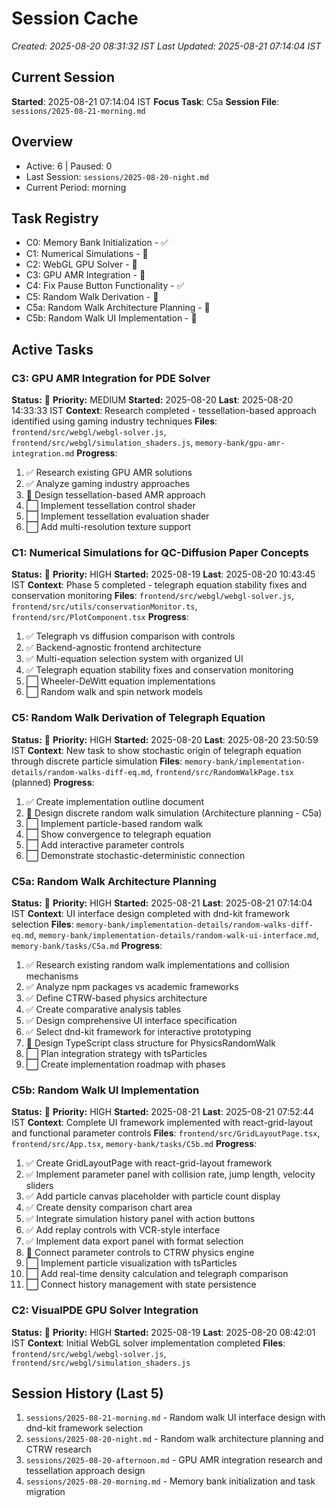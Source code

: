 # Session Cache

_Created: 2025-08-20 08:31:32 IST_
_Last Updated: 2025-08-21 07:14:04 IST_

## Current Session

**Started**: 2025-08-21 07:14:04 IST
**Focus Task**: C5a
**Session File**: `sessions/2025-08-21-morning.md`

## Overview

- Active: 6 | Paused: 0
- Last Session: `sessions/2025-08-20-night.md`
- Current Period: morning

## Task Registry

- C0: Memory Bank Initialization - ✅
- C1: Numerical Simulations - 🔄
- C2: WebGL GPU Solver - 🔄
- C3: GPU AMR Integration - 🔄
- C4: Fix Pause Button Functionality - ✅
- C5: Random Walk Derivation - 🔄
- C5a: Random Walk Architecture Planning - 🔄
- C5b: Random Walk UI Implementation - 🔄

## Active Tasks

### C3: GPU AMR Integration for PDE Solver

**Status:** 🔄 **Priority:** MEDIUM
**Started:** 2025-08-20 **Last**: 2025-08-20 14:33:33 IST
**Context**: Research completed - tessellation-based approach identified using gaming industry techniques
**Files**: `frontend/src/webgl/webgl-solver.js`, `frontend/src/webgl/simulation_shaders.js`, `memory-bank/gpu-amr-integration.md`
**Progress**:

1. ✅ Research existing GPU AMR solutions
2. ✅ Analyze gaming industry approaches
3. 🔄 Design tessellation-based AMR approach
4. ⬜ Implement tessellation control shader
5. ⬜ Implement tessellation evaluation shader
6. ⬜ Add multi-resolution texture support

### C1: Numerical Simulations for QC-Diffusion Paper Concepts

**Status:** 🔄 **Priority:** HIGH
**Started:** 2025-08-19 **Last**: 2025-08-20 10:43:45 IST
**Context**: Phase 5 completed - telegraph equation stability fixes and conservation monitoring
**Files**: `frontend/src/webgl/webgl-solver.js`, `frontend/src/utils/conservationMonitor.ts`, `frontend/src/PlotComponent.tsx`
**Progress**:

1. ✅ Telegraph vs diffusion comparison with controls
2. ✅ Backend-agnostic frontend architecture
3. ✅ Multi-equation selection system with organized UI
4. ✅ Telegraph equation stability fixes and conservation monitoring
5. ⬜ Wheeler-DeWitt equation implementations
6. ⬜ Random walk and spin network models

### C5: Random Walk Derivation of Telegraph Equation

**Status:** 🔄 **Priority:** HIGH
**Started:** 2025-08-20 **Last**: 2025-08-20 23:50:59 IST
**Context**: New task to show stochastic origin of telegraph equation through discrete particle simulation
**Files**: `memory-bank/implementation-details/random-walks-diff-eq.md`, `frontend/src/RandomWalkPage.tsx` (planned)
**Progress**:

1. ✅ Create implementation outline document
2. 🔄 Design discrete random walk simulation (Architecture planning - C5a)
3. ⬜ Implement particle-based random walk
4. ⬜ Show convergence to telegraph equation
5. ⬜ Add interactive parameter controls
6. ⬜ Demonstrate stochastic-deterministic connection

### C5a: Random Walk Architecture Planning

**Status:** 🔄 **Priority:** HIGH
**Started:** 2025-08-21 **Last**: 2025-08-21 07:14:04 IST
**Context**: UI interface design completed with dnd-kit framework selection
**Files**: `memory-bank/implementation-details/random-walks-diff-eq.md`, `memory-bank/implementation-details/random-walk-ui-interface.md`, `memory-bank/tasks/C5a.md`
**Progress**:

1. ✅ Research existing random walk implementations and collision mechanisms
2. ✅ Analyze npm packages vs academic frameworks
3. ✅ Define CTRW-based physics architecture  
4. ✅ Create comparative analysis tables
5. ✅ Design comprehensive UI interface specification
6. ✅ Select dnd-kit framework for interactive prototyping
7. 🔄 Design TypeScript class structure for PhysicsRandomWalk
8. ⬜ Plan integration strategy with tsParticles
9. ⬜ Create implementation roadmap with phases

### C5b: Random Walk UI Implementation

**Status:** 🔄 **Priority:** HIGH
**Started:** 2025-08-21 **Last**: 2025-08-21 07:52:44 IST
**Context**: Complete UI framework implemented with react-grid-layout and functional parameter controls
**Files**: `frontend/src/GridLayoutPage.tsx`, `frontend/src/App.tsx`, `memory-bank/tasks/C5b.md`
**Progress**:

1. ✅ Create GridLayoutPage with react-grid-layout framework
2. ✅ Implement parameter panel with collision rate, jump length, velocity sliders
3. ✅ Add particle canvas placeholder with particle count display
4. ✅ Create density comparison chart area
5. ✅ Integrate simulation history panel with action buttons
6. ✅ Add replay controls with VCR-style interface
7. ✅ Implement data export panel with format selection
8. 🔄 Connect parameter controls to CTRW physics engine
9. ⬜ Implement particle visualization with tsParticles
10. ⬜ Add real-time density calculation and telegraph comparison
11. ⬜ Connect history management with state persistence

### C2: VisualPDE GPU Solver Integration

**Status:** 🔄 **Priority:** HIGH
**Started:** 2025-08-19 **Last**: 2025-08-20 08:42:01 IST
**Context**: Initial WebGL solver implementation completed
**Files**: `frontend/src/webgl/webgl-solver.js`, `frontend/src/webgl/simulation_shaders.js`

## Session History (Last 5)

1. `sessions/2025-08-21-morning.md` - Random walk UI interface design with dnd-kit framework selection
2. `sessions/2025-08-20-night.md` - Random walk architecture planning and CTRW research
3. `sessions/2025-08-20-afternoon.md` - GPU AMR integration research and tessellation approach design
4. `sessions/2025-08-20-morning.md` - Memory bank initialization and task migration
